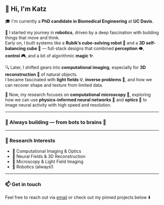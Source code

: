 ## 👋 Hi, I'm Katz

🎓 I'm currently a **PhD candidate in Biomedical Engineering** at **UC Davis**.

🤖 I started my journey in **robotics**, driven by a deep fascination with building things that move and think.  
Early on, I built systems like a **Rubik’s cube-solving robot 🧩** and a **3D self-balancing cube 🧊** — full-stack designs that combined **perception 👁️**, **control 🎮**, and a bit of algorithmic **magic ✨**.

🔍 Later, I shifted gears into **computational imaging**, especially for **3D reconstruction 🧱** of natural objects.  
I became fascinated with **light fields 💡**, **inverse problems 🔄**, and how we can recover shape and texture from limited data.

🔬 Now, my research focuses on **computational microscopy 🧠**, exploring how we can use **physics-informed neural networks 🤯** and **optics 🔬** to image neural activity with high speed and resolution.

---

### 🚀 Always building — from **bots** to **brains** 🧠

---

### 🧭 Research Interests

- 🧠 Computational Imaging & Optics  
- 🧊 Neural Fields & 3D Reconstruction  
- 🔬 Microscopy & Light Field Imaging  
- 🤖 Robotics (always!)

---

### 📫 Get in touch  
Feel free to reach out via [email](cubhe@ucdavis.edu) or check out my pinned projects below ⬇️
